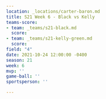 ```yaml
---
location: _locations/carter-baron.md
title: S21 Week 6 - Black vs Kelly
teams-score:
- team: _teams/s21-black.md
  score: 
- team: _teams/s21-kelly-green.md
  score: 
field: "4"
date: 2021-10-24 12:00:00 -0400
season: 21
week: 6
mvp: ''
game-ball: ''
sportsperson: ''

---
```

